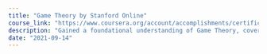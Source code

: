 ```yaml
---
title: "Game Theory by Stanford Online"
course_link: "https://www.coursera.org/account/accomplishments/certificate/4U4F2QZZ39VJ"
description: "Gained a foundational understanding of Game Theory, covering topics like game representation, extensive form (game trees), Bayesian games."
date: "2021-09-14"
---
```

